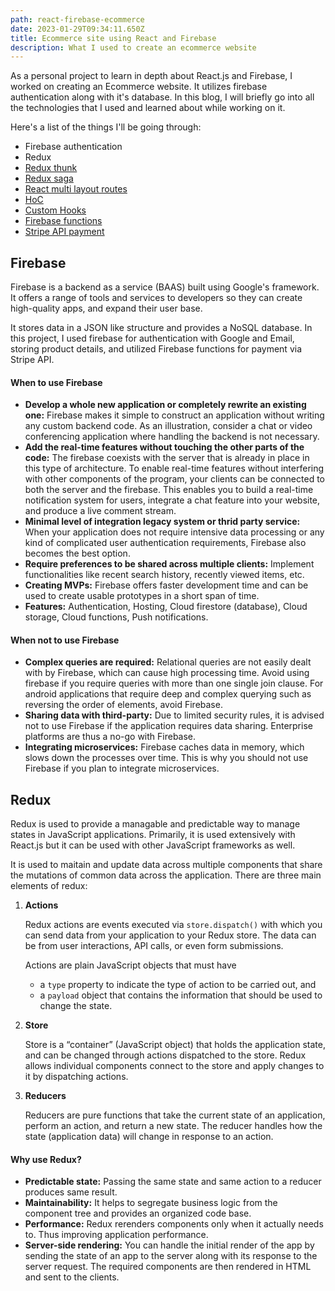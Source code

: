 ```yaml
---
path: react-firebase-ecommerce
date: 2023-01-29T09:34:11.650Z
title: Ecommerce site using React and Firebase
description: What I used to create an ecommerce website
---
```

As a personal project to learn in depth about React.js and Firebase, I worked on creating an Ecommerce website. It utilizes firebase authentication along with it's database. In this blog, I will briefly go into all the technologies that I used and learned about while working on it.

H﻿ere's a list of the things I'll be going through:

* Firebase authentication
* Redux
* [Redux thunk](https://abhijeetpradhanang.com.np/blog/redux-thunk-and-saga/)
* [Redux saga](https://abhijeetpradhanang.com.np/blog/redux-thunk-and-saga/)
* [React multi layout routes](https://abhijeetpradhanang.com.np/blog/react-multi-layout/)
* [](https://abhijeetpradhanang.com.np/blog/react-multi-layout/)[HoC](https://abhijeetpradhanang.com.np/blog/react-hoc/)
* [Custom Hooks](https://abhijeetpradhanang.com.np/blog/react-custom-hooks/)
* [](https://abhijeetpradhanang.com.np/blog/react-custom-hooks/)[Firebase functions](https://abhijeetpradhanang.com.np/blog/firebase-functions/)
* [](https://abhijeetpradhanang.com.np/blog/stripe-payment/)[Stripe API payment](https://abhijeetpradhanang.com.np/blog/stripe-payment/)

## F﻿irebase

Firebase is a backend as a service (BAAS) built using Google's framework. It offers a range of tools and services to developers so they can create high-quality apps, and expand their user base.

I﻿t stores data in a JSON like structure and provides a NoSQL database. In this project, I used firebase for authentication with Google and Email, storing product details, and utilized Firebase functions for payment via Stripe API.

#### W﻿hen to use Firebase

* **Develop a whole new application or completely rewrite an existing one:** Firebase makes it simple to construct an application without writing any custom backend code. As an illustration, consider a chat or video conferencing application where handling the backend is not necessary.
* **Add the real-time features without touching the other parts of the code:** The firebase coexists with the server that is already in place in this type of architecture. To enable real-time features without interfering with other components of the program, your clients can be connected to both the server and the firebase. This enables you to build a real-time notification system for users, integrate a chat feature into your website, and produce a live comment stream.
* **M﻿inimal level of integration legacy system or thrid party service:** When your application does not require intensive data processing or any kind of complicated user authentication requirements, Firebase also becomes the best option.
* **Require preferences to be shared across multiple clients:** Implement functionalities like recent search history, recently viewed items, etc.
* **C﻿reating MVPs:** Firebase offers faster development time and can be used to create usable prototypes in a short span of time.
* **F﻿eatures:** Authentication, Hosting, Cloud firestore (database), Cloud storage, Cloud functions, Push notifications.

#### W﻿hen not to use Firebase

* **C﻿omplex queries are required:** Relational queries are not easily dealt with by Firebase, which can cause high processing time. Avoid using firebase if you require queries with more than one single join clause. For android applications that require deep and complex querying such as reversing the order of elements, avoid Firebase.
* **S﻿haring data with third-party:** Due to limited security rules, it is advised not to use Firebase if the application requires data sharing. Enterprise platforms are thus a no-go with Firebase.
* **I﻿ntegrating microservices:** Firebase caches data in memory, which slows down the processes over time. This is why you should not use Firebase if you plan to integrate microservices. 

## R﻿edux

R﻿edux is used to provide a managable and predictable way to manage states in JavaScript applications. Primarily, it is used extensively with React.js but it can be used with other JavaScript frameworks as well.

I﻿t is used to maitain and update data across multiple components that share the mutations of common data across the application. There are three main elements of redux:

1. **Actions**

   Redux actions are events executed via `store.dispatch()` with which you can send data from your application to your Redux store. The data can be from user interactions, API calls, or even form submissions.

   Actions are plain JavaScript objects that must have

   * a `type` property to indicate the type of action to be carried out, and
   * a `payload` object that contains the information that should be used to change the state.
2. **Store**

   Store is a “container” (JavaScript object) that holds the application state, and can be changed through actions dispatched to the store. Redux allows individual components connect to the store and apply changes to it by dispatching actions.
3. **Reducers**

   Reducers are pure functions that take the current state of an application, perform an action, and return a new state. The reducer handles how the state (application data) will change in response to an action.

#### W﻿hy use Redux?

* **P﻿redictable state:** Passing the same state and same action to a reducer produces same result.
* **M﻿aintainability:** It helps to segregate business logic from the component tree and provides an organized code base.
* **P﻿erformance:** Redux rerenders components only when it actually needs to. Thus improving application performance.
* **S﻿erver-side rendering:** You can handle the initial render of the app by sending the state of an app to the server along with its response to the server request. The required components are then rendered in HTML and sent to the clients.
